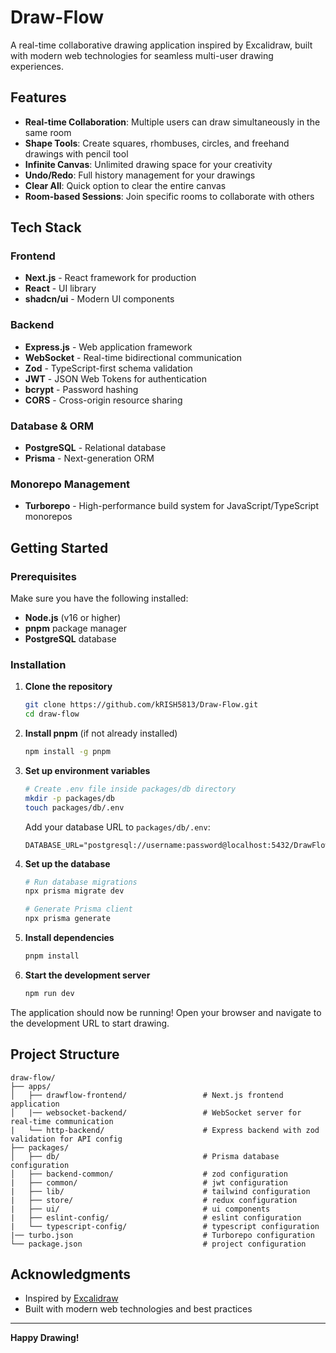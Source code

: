 # Draw-Flow

A real-time collaborative drawing application inspired by Excalidraw, built with modern web technologies for seamless multi-user drawing experiences.

## Features

- **Real-time Collaboration**: Multiple users can draw simultaneously in the same room
- **Shape Tools**: Create squares, rhombuses, circles, and freehand drawings with pencil tool
- **Infinite Canvas**: Unlimited drawing space for your creativity
- **Undo/Redo**: Full history management for your drawings
- **Clear All**: Quick option to clear the entire canvas
- **Room-based Sessions**: Join specific rooms to collaborate with others

## Tech Stack

### Frontend
- **Next.js** - React framework for production
- **React** - UI library
- **shadcn/ui** - Modern UI components

### Backend
- **Express.js** - Web application framework
- **WebSocket** - Real-time bidirectional communication
- **Zod** - TypeScript-first schema validation
- **JWT** - JSON Web Tokens for authentication
- **bcrypt** - Password hashing
- **CORS** - Cross-origin resource sharing

### Database & ORM
- **PostgreSQL** - Relational database
- **Prisma** - Next-generation ORM

### Monorepo Management
- **Turborepo** - High-performance build system for JavaScript/TypeScript monorepos

## Getting Started

### Prerequisites

Make sure you have the following installed:
- **Node.js** (v16 or higher)
- **pnpm** package manager
- **PostgreSQL** database

### Installation

1. **Clone the repository**
   ```bash
   git clone https://github.com/kRISH5813/Draw-Flow.git
   cd draw-flow
   ```

2. **Install pnpm** (if not already installed)
   ```bash
   npm install -g pnpm
   ```

3. **Set up environment variables**
   ```bash
   # Create .env file inside packages/db directory
   mkdir -p packages/db
   touch packages/db/.env
   ```
   
   Add your database URL to `packages/db/.env`:
   ```env
   DATABASE_URL="postgresql://username:password@localhost:5432/DrawFlow"
   ```

4. **Set up the database**
   ```bash
   # Run database migrations
   npx prisma migrate dev
   
   # Generate Prisma client
   npx prisma generate
   ```

5. **Install dependencies**
   ```bash
   pnpm install
   ```

6. **Start the development server**
   ```bash
   npm run dev
   ```

The application should now be running! Open your browser and navigate to the development URL to start drawing.

## Project Structure

```
draw-flow/
├── apps/
│   ├── drawflow-frontend/                 # Next.js frontend application
│   |── websocket-backend/                 # WebSocket server for real-time communication
|   └── http-backend/                      # Express backend with zod validation for API config
├── packages/
│   ├── db/                                # Prisma database configuration
│   ├── backend-common/                    # zod configuration
|   ├── common/                            # jwt configuration
|   ├── lib/                               # tailwind configuration
|   ├── store/                             # redux configuration
|   ├── ui/                                # ui components
|   ├── eslint-config/                     # eslint configuration
|   └── typescript-config/                 # typescript configuration
|── turbo.json                             # Turborepo configuration
└── package.json                           # project configuration
```

## Acknowledgments

- Inspired by [Excalidraw](https://excalidraw.com/)
- Built with modern web technologies and best practices

---

**Happy Drawing!**